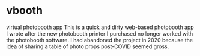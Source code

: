 # vbooth
virtual photobooth app 
This is a quick and dirty web-based photobooth app I wrote after the new photobooth printer I purchased no longer worked with the photobooth software. I had abandoned the project in 2020 because the idea of sharing a table of photo props post-COVID seemed gross. 
